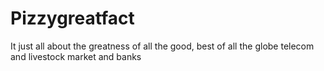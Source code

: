 # Pizzygreatfact
It just all about the greatness of all the good, best of all the globe telecom and livestock market and banks 
